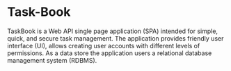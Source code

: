Task-Book
=========

TaskBook is a Web API single page application (SPA) intended for simple, quick, and secure task management. The application provides friendly user interface (UI), allows creating user accounts with different levels of permissions. As a data store the application users a relational database management system (RDBMS).
